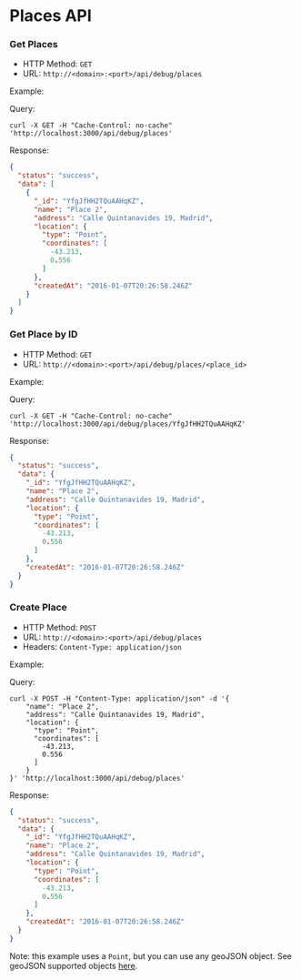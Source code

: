 # Places API
### Get Places
+ HTTP Method: `GET`
+ URL: `http://<domain>:<port>/api/debug/places`

Example:

Query:

```
curl -X GET -H "Cache-Control: no-cache" 'http://localhost:3000/api/debug/places'
```
Response:
```json
{
  "status": "success",
  "data": [
    {
      "_id": "YfgJfHH2TQuAAHqKZ",
      "name": "Place 2",
      "address": "Calle Quintanavides 19, Madrid",
      "location": {
        "type": "Point",
        "coordinates": [
          -43.213,
          0.556
        ]
      },
      "createdAt": "2016-01-07T20:26:58.246Z"
    }
  ]
}
```
### Get Place by ID
+ HTTP Method: `GET`
+ URL: `http://<domain>:<port>/api/debug/places/<place_id>`

Example:

Query:

```
curl -X GET -H "Cache-Control: no-cache" 'http://localhost:3000/api/debug/places/YfgJfHH2TQuAAHqKZ'
```
Response:
```json
{
  "status": "success",
  "data": {
    "_id": "YfgJfHH2TQuAAHqKZ",
    "name": "Place 2",
    "address": "Calle Quintanavides 19, Madrid",
    "location": {
      "type": "Point",
      "coordinates": [
        -43.213,
        0.556
      ]
    },
    "createdAt": "2016-01-07T20:26:58.246Z"
  }
}
```
### Create Place
+ HTTP Method: `POST`
+ URL: `http://<domain>:<port>/api/debug/places`
+ Headers: `Content-Type: application/json`

Example:

Query:

```
curl -X POST -H "Content-Type: application/json" -d '{
    "name": "Place 2",
    "address": "Calle Quintanavides 19, Madrid",
    "location": {
      "type": "Point",
      "coordinates": [
        -43.213,
        0.556
      ]
    }
}' 'http://localhost:3000/api/debug/places'
```
Response:
```json
{
  "status": "success",
  "data": {
    "_id": "YfgJfHH2TQuAAHqKZ",
    "name": "Place 2",
    "address": "Calle Quintanavides 19, Madrid",
    "location": {
      "type": "Point",
      "coordinates": [
        -43.213,
        0.556
      ]
    },
    "createdAt": "2016-01-07T20:26:58.246Z"
  }
}
```
Note: this example uses a `Point`, but you can use any geoJSON object. See geoJSON supported objects [here](../geojson.md).
